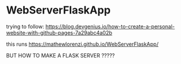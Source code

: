 # WebServerFlaskApp

trying to follow:
https://blog.devgenius.io/how-to-create-a-personal-website-with-github-pages-7a29abc4a02b

this runs 
https://mathewlorenzi.github.io/WebServerFlaskApp/

BUT HOW TO MAKE A FLASK SERVER ?????


